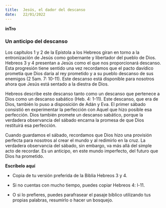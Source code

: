 ```yaml
---
title:  Jesús, el dador del descanso
date:   22/01/2022
---
```


**inTro**

### Un anticipo del descanso

Los capítulos 1 y 2 de la Epístola a los Hebreos giran en torno a la entronización de Jesús como gobernante y libertador del pueblo de Dios. Hebreos 3 y 4 presentan a Jesús como el que nos proporcionará descanso. Esta progresión tiene sentido una vez recordamos que el pacto davídico prometía que Dios daría al rey prometido y a su pueblo descanso de sus enemigos (2 5am. 7: 10-11). Este descanso está disponible para nosotros ahora que Jesús está sentado a la diestra de Dios.

Hebreos describe este descanso tanto como un descanso que pertenece a Dios como un descanso sabático (Heb. 4: 1-11). Este descanso, que era de Dios, también lo puso a disposición de Adán y Eva. El primer sábado consistió en experimentar la perfección con Aquel que hizo posible esa perfección. Dios también promete un descanso sabático, porque la verdadera observancia del sábado encarna la promesa de que Dios restituirá esa perfección.

Cuando guardamos el sábado, recordamos que Dios hizo una provisión perfecta para nosotros al crear el mundo y al redimirlo en la cruz. La verdadera observancia del sábado, sin embargo, va más allá del simple acto de recordar. Es un anticipo, en este mundo imperfecto, del futuro que Dios ha prometido.

**Escríbelo aquí**

- Copia de tu versión preferida de la Biblia Hebreos 3 y 4.

- Si no cuentas con mucho tiempo, puedes copiar Hebreos 4: l-11.

- O si lo prefieres, puedes parafrasear el pasaje bíblico utilizando tus propias palabras, resumirlo o hacer un bosquejo.
